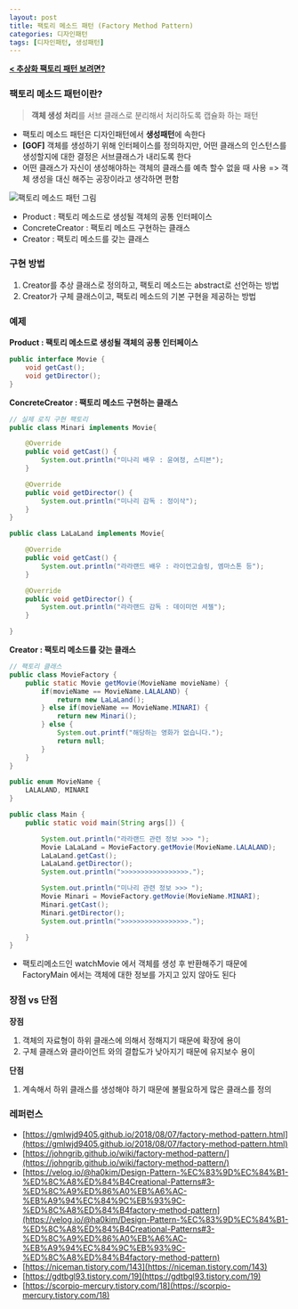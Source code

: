 ```yaml
---
layout: post
title: 팩토리 메소드 패턴 (Factory Method Pattern)
categories: 디자인패턴
tags: [디자인패턴, 생성패턴]
---
```


**[< 추상화 팩토리 패턴 보려면?](https://soyeon207.github.io/%EB%94%94%EC%9E%90%EC%9D%B8%ED%8C%A8%ED%84%B4/2021/04/24/abstract-factory-pattern.html)**

### 팩토리 메소드 패턴이란?
> **객체 생성 처리**를 서브 클래스로 분리해서 처리하도록 캡슐화 하는 패턴
- 팩토리 메소드 패턴은 디자인패턴에서 **생성패턴**에 속한다 
- **[GOF]** 객체를 생성하기 위해 인터페이스를 정의하지만, 어떤 클래스의 인스턴스를 생성할지에 대한 결정은 서브클래스가 내리도록 한다
- 어떤 클래스가 자신이 생성해야하는 객체의 클래스를 예측 할수 없을 때 사용 
=> 객체 생성을 대신 해주는 공장이라고 생각하면 편함 

![팩토리 메소드 패턴 그림](https://upload.wikimedia.org/wikipedia/commons/thumb/a/a3/FactoryMethod.svg/600px-FactoryMethod.svg.png)
- Product : 팩토리 메소드로 생성될 객체의 공통 인터페이스
- ConcreteCreator : 팩토리 메소드 구현하는 클래스 
- Creator : 팩토리 메소드를 갖는 클래스 

### 구현 방법 
1. Creator를 추상 클래스로 정의하고, 팩토리 메소드는 abstract로 선언하는 방법
2. Creator가 구체 클래스이고, 팩토리 메소드의 기본 구현을 제공하는 방법

### 예제
**Product : 팩토리 메소드로 생성될 객체의 공통 인터페이스**
```java
public interface Movie {
    void getCast();
    void getDirector();
}

```
**ConcreteCreator : 팩토리 메소드 구현하는 클래스**
```java
// 실제 로직 구현 팩토리 
public class Minari implements Movie{

    @Override
    public void getCast() {
        System.out.println("미나리 배우 : 윤여정, 스티븐");
    }

    @Override
    public void getDirector() {
        System.out.println("미나리 감독 : 정이삭");
    }
}

public class LaLaLand implements Movie{

    @Override
    public void getCast() {
        System.out.println("라라랜드 배우 : 라이언고슬링, 엠마스톤 등");
    }

    @Override
    public void getDirector() {
        System.out.println("라라랜드 감독 : 데이미언 셔젤");
    }

}

```

**Creator : 팩토리 메소드를 갖는 클래스**
```java
// 팩토리 클래스
public class MovieFactory {
    public static Movie getMovie(MovieName movieName) {
        if(movieName == MovieName.LALALAND) {
            return new LaLaLand();
        } else if(movieName == MovieName.MINARI) {
            return new Minari();
        } else {
            System.out.printf("해당하는 영화가 없습니다.");
            return null;
        }
    }
}

public enum MovieName {
    LALALAND, MINARI
}
```

```java
public class Main {
    public static void main(String args[]) {

        System.out.println("라라랜드 관련 정보 >>> ");
        Movie LaLaLand = MovieFactory.getMovie(MovieName.LALALAND);
        LaLaLand.getCast();
        LaLaLand.getDirector();
        System.out.println(">>>>>>>>>>>>>>>>>.");

        System.out.println("미나리 관련 정보 >>> ");
        Movie Minari = MovieFactory.getMovie(MovieName.MINARI);
        Minari.getCast();
        Minari.getDirector();
        System.out.println(">>>>>>>>>>>>>>>>>.");

    }
}

```
- 팩토리메소드인 watchMovie 에서 객체를 생성 후 반환해주기 때문에 FactoryMain 에서는 객체에 대한 정보를 가지고 있지 않아도 된다 

### 장점 vs 단점 
**장점**
1. 객체의 자료형이 하위 클래스에 의해서 정해지기 때문에 확장에 용이 
2. 구체 클래스와 클라이언트 와의 결합도가 낮아지기 때문에 유지보수 용이

**단점**
1. 계속해서 하위 클래스를 생성해야 하기 때문에 불필요하게 많은 클래스를 정의

### 레퍼런스
- [https://gmlwjd9405.github.io/2018/08/07/factory-method-pattern.html](https://gmlwjd9405.github.io/2018/08/07/factory-method-pattern.html)
- [https://johngrib.github.io/wiki/factory-method-pattern/](https://johngrib.github.io/wiki/factory-method-pattern/)
- [https://velog.io/@ha0kim/Design-Pattern-%EC%83%9D%EC%84%B1-%ED%8C%A8%ED%84%B4Creational-Patterns#3-%ED%8C%A9%ED%86%A0%EB%A6%AC-%EB%A9%94%EC%84%9C%EB%93%9C-%ED%8C%A8%ED%84%B4factory-method-pattern](https://velog.io/@ha0kim/Design-Pattern-%EC%83%9D%EC%84%B1-%ED%8C%A8%ED%84%B4Creational-Patterns#3-%ED%8C%A9%ED%86%A0%EB%A6%AC-%EB%A9%94%EC%84%9C%EB%93%9C-%ED%8C%A8%ED%84%B4factory-method-pattern)
- [https://niceman.tistory.com/143](https://niceman.tistory.com/143)
- [https://gdtbgl93.tistory.com/19](https://gdtbgl93.tistory.com/19)
- [https://scorpio-mercury.tistory.com/18](https://scorpio-mercury.tistory.com/18)